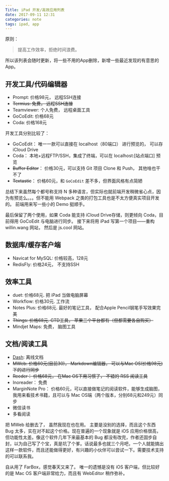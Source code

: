 ```yaml
---
Title: iPad 开发/高效应用列表
date: 2017-09-11 12:31
categories: note
tags: ipad, app
---
```


原则：

> 提高工作效率，拒绝时间浪费。

所以该列表会随时更新，将一些不用的App删除，新增一些最近发现的有意思的App。

## 开发工具/代码编辑器

- Prompt: 价格98元， 远程SSH连接
- ~~Termius: 免费， 远程SSH连接~~
- Teamviewer: 个人免费， 远程桌面工具
- GoCoEdit: 价格68元
- Coda: 价格168元

<!-- more -->

开发工具分别比较了：

- GoCoEdit： 唯一一款可以直接在 localhost（80端口） 进行预览的， 可以存 iCloud Drive
- Coda： 本地+远程FTP/SSH，集成了终端，可以在 localhost:[站点端口] 预览
- ~~Buffer Editor~~： 价格30元，可以支持 Git 项目 Clone 和 Push， 其他啥也干不了
- ~~Textastic~~： 价格60元，和 `GoCoEdit` 差不多，但界面风格有点简陋

总结下来虽然每个都号称支持 N 多种语言，但实际也就前端开发稍微省心点，因为有预览么。。。但不能用 Webpack 之类的打包工具也是不太方便真实项目开发的。 前端用来写一些小的 Demo 挺顺手。

最后保留了两个使用，如果 Coda 能支持 iCloud Drive存储，则更倾向 Coda，目前得用 GoCoEdit 与电脑进行同步。 接下来将用 iPad 写第一个项目——重构 willin.wang 网站， 然后是 js.cool 网站。

## 数据库/缓存客户端

- Navicat for MySQL: 价格较高，128元
- RedisFly: 价格24元， 不支持SSH


## 效率工具

- duet: 价格68元. 把 iPad 当做电脑屏幕
- Workflow: 价格30元. 工作流
- Notes Plus: 价格68元. 最好的笔记工具， 配合Apple Pencil钢笔手写效果完美
- ~~Things: 价格68元. GTD工具， 苹果三个平台都有（但都需要各自购买）~~
- Mindjet Maps: 免费， 脑图工具

## 文档/阅读工具

- [Dash](https://kapeli.com/dash_ios): 离线文档
- ~~MWeb: 价格60元(目前30)， Markdown编辑器， 可以与Mac OS(价格98元)下的进行同步~~
- ~~Reeder： 价格68元， 在Mac OS下用习惯了， 不错的 RSS 阅读工具~~
- Inoreader： 免费
- MarginNote Pro： 价格60元，可以直接做笔记的阅读软件，能够生成脑图，我用来看技术书籍，且可以与 Mac OS端（两个版本，分别68元和249元）同步
- 微信读书
- 多看阅读

把 MWeb 给删去了， 虽然我现在也在用。 主要是没别的选择，而且这个东西 Bug 太多，实在对不起这个价格。现在普遍的一个现象就是 iOS 应用价格很高，但功能性太差。像这个软件几年下来最基本的 Bug 都没有改完，作者还固步自封，以为自己写了个宝，真是坑了个爹。话说最多也就三个月吧，一个人就能搞出这样一款软件，而且还能做得更好，有兴趣的小伙伴可以尝试一下。需要技术支持的可以联系我。

自从用了 FarBox，感觉春天又来了。 唯一的遗憾是没有 iOS 客户端，但比较好的是 Mac OS 客户端非常给力，而且有 WebEditor 稍作弥补。